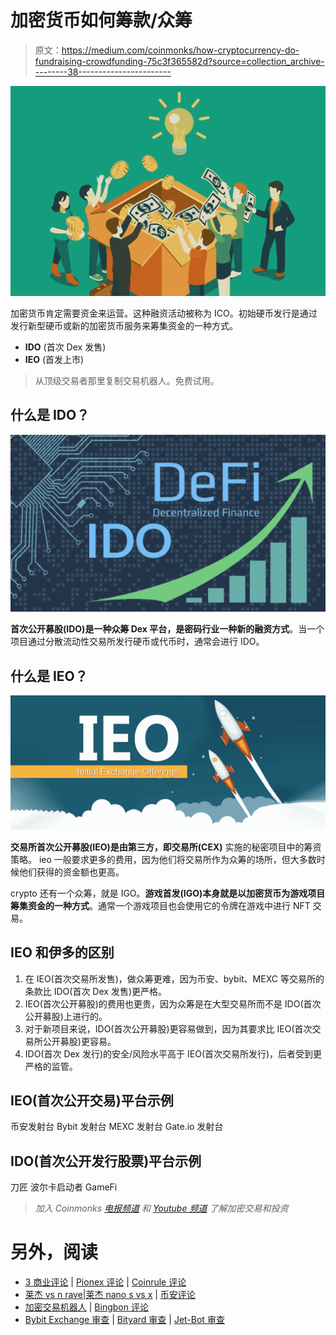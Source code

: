 # 加密货币如何筹款/众筹

> 原文：<https://medium.com/coinmonks/how-cryptocurrency-do-fundraising-crowdfunding-75c3f365582d?source=collection_archive---------38----------------------->

![](img/9b55c6733faf08c6dfb44ee6e777eb6d.png)

加密货币肯定需要资金来运营。这种融资活动被称为 ICO。初始硬币发行是通过发行新型硬币或新的加密货币服务来筹集资金的一种方式。

*   **IDO** (首次 Dex 发售)
*   **IEO** (首发上市)

> 从顶级交易者那里复制交易机器人。免费试用。

## **什么是 IDO？**

![](img/dd035dc5060d2f79e19b263d0ae930b9.png)

**首次公开募股(IDO)是一种众筹 Dex 平台，是密码行业一种新的融资方式**。当一个项目通过分散流动性交易所发行硬币或代币时，通常会进行 IDO。

## **什么是 IEO？**

![](img/4dd2e41975c99ea1db3431beb6687f40.png)

**交易所首次公开募股(IEO)是由第三方，即交易所(CEX)** 实施的秘密项目中的筹资策略。
ieo 一般要求更多的费用，因为他们将交易所作为众筹的场所，但大多数时候他们获得的资金额也更高。

crypto 还有一个众筹，就是 IGO。**游戏首发(IGO)本身就是以加密货币为游戏项目筹集资金的一种方式**。通常一个游戏项目也会使用它的令牌在游戏中进行 NFT 交易。

## IEO 和伊多的区别

1.  在 IEO(首次交易所发售)，做众筹更难，因为币安、bybit、MEXC 等交易所的条款比 IDO(首次 Dex 发售)更严格。
2.  IEO(首次公开募股)的费用也更贵，因为众筹是在大型交易所而不是 IDO(首次公开募股)上进行的。
3.  对于新项目来说，IDO(首次公开募股)更容易做到，因为其要求比 IEO(首次交易所公开募股)更容易。
4.  IDO(首次 Dex 发行)的安全/风险水平高于 IEO(首次交易所发行)，后者受到更严格的监管。

## IEO(首次公开交易)平台示例

币安发射台
Bybit 发射台
MEXC 发射台
Gate.io 发射台

## IDO(首次公开发行股票)平台示例

刀匠
波尔卡启动者
GameFi

> *加入 Coinmonks* [*电报频道*](https://t.me/coincodecap) *和* [*Youtube 频道*](https://www.youtube.com/c/coinmonks/videos) *了解加密交易和投资*

# 另外，阅读

*   [3 商业评论](/coinmonks/3commas-review-an-excellent-crypto-trading-bot-2020-1313a58bec92) | [Pionex 评论](https://coincodecap.com/pionex-review-exchange-with-crypto-trading-bot) | [Coinrule 评论](/coinmonks/coinrule-review-2021-a-beginner-friendly-crypto-trading-bot-daf0504848ba)
*   [莱杰 vs n rave](/coinmonks/ledger-vs-ngrave-zero-7e40f0c1d694)|[莱杰 nano s vs x](/coinmonks/ledger-nano-s-vs-x-battery-hardware-price-storage-59a6663fe3b0) | [币安评论](/coinmonks/binance-review-ee10d3bf3b6e)
*   [加密交易机器人](/coinmonks/crypto-trading-bot-c2ffce8acb2a) | [Bingbon 评论](https://coincodecap.com/bingbon-review)
*   [Bybit Exchange 审查](/coinmonks/bybit-exchange-review-dbd570019b71) | [Bityard 审查](https://coincodecap.com/bityard-reivew) | [Jet-Bot 审查](https://coincodecap.com/jet-bot-review)